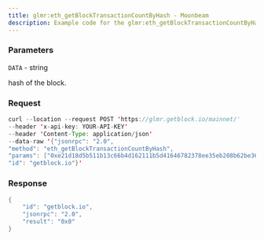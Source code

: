 ```yaml
---
title: glmr:eth_getBlockTransactionCountByHash - Moonbeam
description: Example code for the glmr:eth_getBlockTransactionCountByHash json-rpc method. Сomplete guide on how to use glmr:eth_getBlockTransactionCountByHash json-rpc in GetBlock.io Web3 documentation.
---
```


### Parameters


`DATA` - string

hash of the block.

### Request

``` java
curl --location --request POST 'https://glmr.getblock.io/mainnet/' 
--header 'x-api-key: YOUR-API-KEY' 
--header 'Content-Type: application/json' 
--data-raw '{"jsonrpc": "2.0",
"method": "eth_getBlockTransactionCountByHash",
"params": ["0xe21d18d5b511b13c66b4d162111b5d41646782378ee35eb208b62be36942a859"],
"id": "getblock.io"}'
```

###  Response

``` java
{
    "id": "getblock.io",
    "jsonrpc": "2.0",
    "result": "0x0"
}
```

